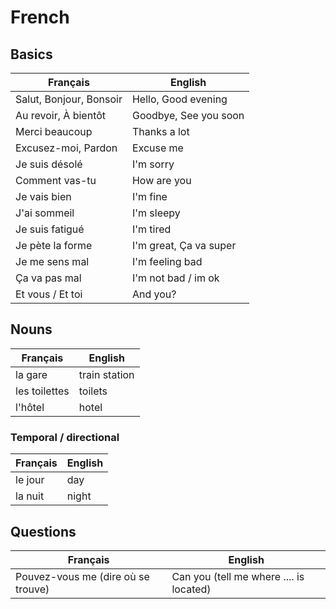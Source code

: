 # French

## Basics

| Français                | English                |
| ----------------------- | ---------------------- |
| Salut, Bonjour, Bonsoir | Hello, Good evening    |
| Au revoir, À bientôt    | Goodbye, See you soon  |
| Merci beaucoup          | Thanks a lot           |
| Excusez-moi, Pardon     | Excuse me              |
| Je suis désolé          | I'm sorry              |
| Comment vas-tu          | How are you            |
| Je vais bien            | I'm fine               |
| J'ai sommeil            | I'm sleepy             |
| Je suis fatigué         | I'm tired              |
| Je pète la forme        | I'm great, Ça va super |
| Je me sens mal          | I'm feeling bad        |
| Ça va pas mal           | I'm not bad / im ok    |
| Et vous / Et toi        | And you?               |

## Nouns

| Français      | English       |
| ------------- | ------------- |
| la gare       | train station |
| les toilettes | toilets       |
| l'hôtel       | hotel         |

### Temporal / directional

| Français | English |
| -------- | ------- |
| le jour  | day     |
| la nuit  | night   |

## Questions

| Français                           | English                                 |
| ---------------------------------- | --------------------------------------- |
| Pouvez-vous me (dire où se trouve) | Can you (tell me where .... is located) |
